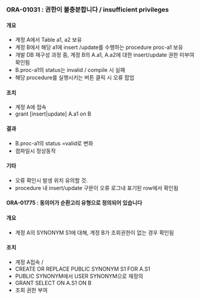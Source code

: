 ### ORA-01031 : 권한이 불충분합니다 / insufficient privileges
#### 개요
- 계정 A에서 Table a1, a2 보유
- 계정 B에서 해당 a1에 insert /update를 수행하는 procedure proc-a1 보유
- 개발 DB 재구성 과정 중, 계정 B의 A.a1, A.a2에 대한 insert/update 권한 미부여 확인됨
- B.proc-a1의 status는 invalid / compile 시 실패
- 해당 procedure를 실행시키는 버튼 클릭 시 오류 팝업

#### 조치
- 계정 A에 접속
- grant [insert|update] A.a1 on B 

#### 결과
- B.proc-a1의 status =valid로 변화
- 컴파일시 정상동작

#### 기타
- 오류 확인시 발생 위치 유의할 것.
- procedure 내 insert/update 구문이 오류 로그내 표기된 row에서 확인됨



#### ORA-01775 : 동의어가 순환고리 유형으로 정의되어 있습니다
#### 개요
- 계정 A의 SYNONYM S1에 대해, 계정 B가 조회권한이 없는 경우 확인됨

#### 조치
- 계정 A접속 /
- CREATE OR REPLACE PUBLIC SYNONYM S1 FOR A.S1
- PUBLIC SYNONYM에서 USER SYNONYM으로 재정의
- GRANT SELECT ON A.S1 ON B
- 조회 권한 부여

